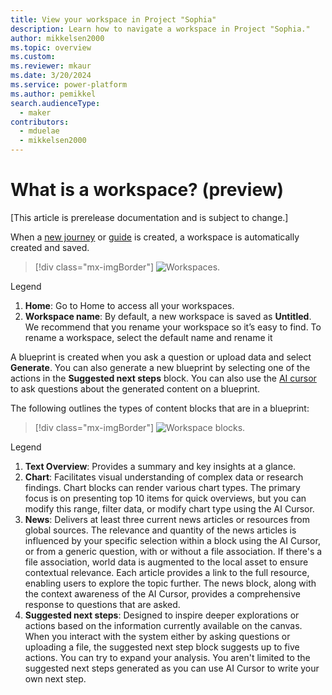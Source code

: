 ```yaml
---
title: View your workspace in Project "Sophia"
description: Learn how to navigate a workspace in Project "Sophia."
author: mikkelsen2000
ms.topic: overview
ms.custom: 
ms.reviewer: mkaur
ms.date: 3/20/2024
ms.service: power-platform
ms.author: pemikkel
search.audienceType:
  - maker
contributors:
  - mduelae
  - mikkelsen2000
---
```


# What is a workspace? (preview)

[This article is prerelease documentation and is subject to change.]

When a [new journey](ask-question.md) or [guide](account-planning-guide.md) is created, a workspace is automatically created and saved. 

> [!div class="mx-imgBorder"]
> ![Workspaces.](media/workspace-1.png)

Legend

1. **Home**: Go to Home to access all your workspaces.
2. **Workspace name**:  By default, a new workspace is saved as **Untitled**. We recommend that you rename your workspace so it’s easy to find. To rename a workspace, select the default name and rename it

A blueprint is created when you ask a question or upload data and select **Generate**. You can also generate a new blueprint by selecting one of the actions in the  **Suggested next steps** block. You can also use the [AI cursor](ai-cursor.md) to ask questions about the generated content on a blueprint.

The following outlines the types of content blocks that are in a blueprint:

> [!div class="mx-imgBorder"]
> ![Workspace blocks.](media/workspace-blocks.png)


Legend

1. **Text Overview**: Provides a summary and key insights at a glance.
2. **Chart**: Facilitates visual understanding of complex data or research findings. Chart blocks can render various chart types. The primary focus is on presenting top 10 items for quick overviews, but you can modify this range, filter data, or modify chart type using the AI Cursor. 
3. **News**: Delivers at least three current news articles or resources from global sources. The relevance and quantity of the news articles is influenced by your specific selection within a block using the AI Cursor, or from a generic question, with or without a file association. If there's a file association, world data is augmented to the local asset to ensure contextual relevance. Each article provides a link to the full resource, enabling users to explore the topic further. The news block, along with the context awareness of the AI Cursor, provides a comprehensive response to questions that are asked.
4. **Suggested next steps**: Designed to inspire deeper explorations or actions based on the information currently available on the canvas. When you interact with the system either by asking questions or uploading a file, the suggested next step block suggests up to five actions. You can try to expand your analysis. You aren't limited to the suggested next steps generated as you can use AI Cursor to write your own next step. 


